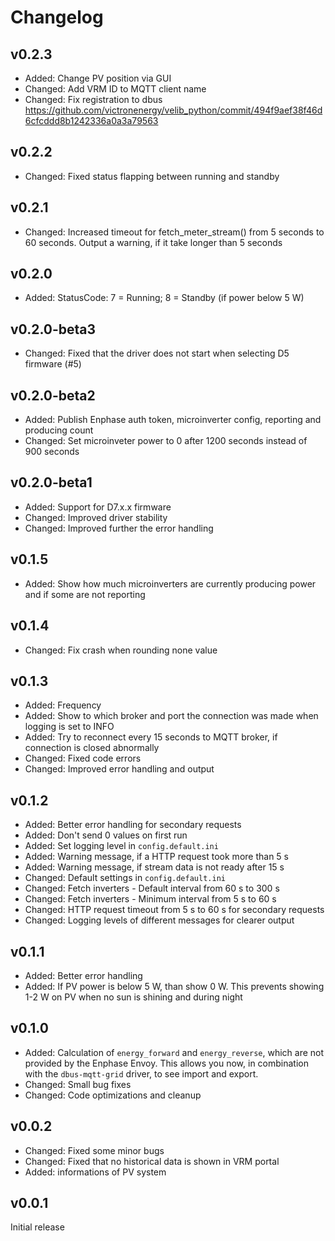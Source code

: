 # Changelog

## v0.2.3
* Added: Change PV position via GUI
* Changed: Add VRM ID to MQTT client name
* Changed: Fix registration to dbus https://github.com/victronenergy/velib_python/commit/494f9aef38f46d6cfcddd8b1242336a0a3a79563

## v0.2.2
* Changed: Fixed status flapping between running and standby

## v0.2.1
* Changed: Increased timeout for fetch_meter_stream() from 5 seconds to 60 seconds. Output a warning, if it take longer than 5 seconds

## v0.2.0
* Added: StatusCode: 7 = Running; 8 = Standby (if power below 5 W)

## v0.2.0-beta3
* Changed: Fixed that the driver does not start when selecting D5 firmware (#5)

## v0.2.0-beta2
* Added: Publish Enphase auth token, microinverter config, reporting and producing count
* Changed: Set microinveter power to 0 after 1200 seconds instead of 900 seconds

## v0.2.0-beta1
* Added: Support for D7.x.x firmware
* Changed: Improved driver stability
* Changed: Improved further the error handling

## v0.1.5
* Added: Show how much microinverters are currently producing power and if some are not reporting

## v0.1.4
* Changed: Fix crash when rounding none value

## v0.1.3
* Added: Frequency
* Added: Show to which broker and port the connection was made when logging is set to INFO
* Added: Try to reconnect every 15 seconds to MQTT broker, if connection is closed abnormally
* Changed: Fixed code errors
* Changed: Improved error handling and output

## v0.1.2
* Added: Better error handling for secondary requests
* Added: Don't send 0 values on first run
* Added: Set logging level in `config.default.ini`
* Added: Warning message, if a HTTP request took more than 5 s
* Added: Warning message, if stream data is not ready after 15 s
* Changed: Default settings in `config.default.ini`
* Changed: Fetch inverters - Default interval from 60 s to 300 s
* Changed: Fetch inverters - Minimum interval from 5 s to 60 s
* Changed: HTTP request timeout from 5 s to 60 s for secondary requests
* Changed: Logging levels of different messages for clearer output

## v0.1.1
* Added: Better error handling
* Added: If PV power is below 5 W, than show 0 W. This prevents showing 1-2 W on PV when no sun is shining and during night

## v0.1.0
* Added: Calculation of `energy_forward` and `energy_reverse`, which are not provided by the Enphase Envoy. This allows you now, in combination with the `dbus-mqtt-grid` driver, to see import and export.
* Changed: Small bug fixes
* Changed: Code optimizations and cleanup

## v0.0.2
* Changed: Fixed some minor bugs
* Changed: Fixed that no historical data is shown in VRM portal
* Added: informations of PV system

## v0.0.1
Initial release
